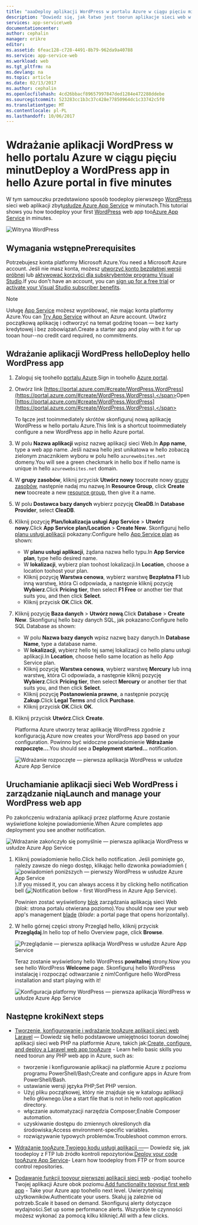 ```yaml
---
title: "aaaDeploy aplikacji WordPress w portalu Azure w ciągu pięciu minut hello | Dokumentacja firmy Microsoft"
description: "Dowiedz się, jak łatwo jest toorun aplikacje sieci web w usłudze App Service, wdrażając aplikacji WordPress. Wyniki będą widoczne od razu."
services: app-service\web
documentationcenter: 
author: cephalin
manager: erikre
editor: 
ms.assetid: 6feac128-c728-4491-8b79-962da9a40788
ms.service: app-service-web
ms.workload: web
ms.tgt_pltfrm: na
ms.devlang: na
ms.topic: article
ms.date: 02/13/2017
ms.author: cephalin
ms.openlocfilehash: 4cd26bbacf89657997847ded1284e472288ddebe
ms.sourcegitcommit: 523283cc1b3c37c428e77850964dc1c33742c5f0
ms.translationtype: MT
ms.contentlocale: pl-PL
ms.lasthandoff: 10/06/2017
---
```

# <a name="deploy-a-wordpress-app-in-hello-azure-portal-in-five-minutes"></a><span data-ttu-id="86252-104">Wdrażanie aplikacji WordPress w hello portalu Azure w ciągu pięciu minut</span><span class="sxs-lookup"><span data-stu-id="86252-104">Deploy a WordPress app in hello Azure portal in five minutes</span></span>

<span data-ttu-id="86252-105">W tym samouczku przedstawiono sposób toodeploy pierwszego [WordPress](https://wordpress.org/) sieci web aplikacji zbyt[usłudze Azure App Service](../app-service/app-service-value-prop-what-is.md) w minutach.</span><span class="sxs-lookup"><span data-stu-id="86252-105">This tutorial shows you how toodeploy your first [WordPress](https://wordpress.org/) web app too[Azure App Service](../app-service/app-service-value-prop-what-is.md) in minutes.</span></span>

![Witryna WordPress](./media/app-service-web-get-started-php-portal/wpdashboard.png)

## <a name="prerequisites"></a><span data-ttu-id="86252-107">Wymagania wstępne</span><span class="sxs-lookup"><span data-stu-id="86252-107">Prerequisites</span></span>
<span data-ttu-id="86252-108">Potrzebujesz konta platformy Microsoft Azure.</span><span class="sxs-lookup"><span data-stu-id="86252-108">You need a Microsoft Azure account.</span></span> <span data-ttu-id="86252-109">Jeśli nie masz konta, możesz [utworzyć konto bezpłatnej wersji próbnej](https://azure.microsoft.com/pricing/free-trial/?WT.mc_id=A261C142F) lub [aktywować korzyści dla subskrybentów programu Visual Studio](https://azure.microsoft.com/pricing/member-offers/msdn-benefits-details/?WT.mc_id=A261C142F).</span><span class="sxs-lookup"><span data-stu-id="86252-109">If you don't have an account, you can [sign up for a free trial](https://azure.microsoft.com/pricing/free-trial/?WT.mc_id=A261C142F) or [activate your Visual Studio subscriber benefits](https://azure.microsoft.com/pricing/member-offers/msdn-benefits-details/?WT.mc_id=A261C142F).</span></span>

> [!NOTE]
> <span data-ttu-id="86252-110">Usługę [App Service](https://azure.microsoft.com/try/app-service/) możesz wypróbować, nie mając konta platformy Azure.</span><span class="sxs-lookup"><span data-stu-id="86252-110">You can [Try App Service](https://azure.microsoft.com/try/app-service/) without an Azure account.</span></span> <span data-ttu-id="86252-111">Utwórz początkową aplikację i odtworzyć na temat godzinę tooan — bez karty kredytowej i bez zobowiązań.</span><span class="sxs-lookup"><span data-stu-id="86252-111">Create a starter app and play with it for up tooan hour--no credit card required, no commitments.</span></span>
> 
> 

## <a name="deploy-hello-wordpress-app"></a><span data-ttu-id="86252-112">Wdrażanie aplikacji WordPress hello</span><span class="sxs-lookup"><span data-stu-id="86252-112">Deploy hello WordPress app</span></span>
1. <span data-ttu-id="86252-113">Zaloguj się toohello [portalu Azure](https://portal.azure.com).</span><span class="sxs-lookup"><span data-stu-id="86252-113">Sign in toohello [Azure portal](https://portal.azure.com).</span></span>

2. <span data-ttu-id="86252-114">Otwórz link [https://portal.azure.com/#create/WordPress.WordPress](https://portal.azure.com/#create/WordPress.WordPress).</span><span class="sxs-lookup"><span data-stu-id="86252-114">Open [https://portal.azure.com/#create/WordPress.WordPress](https://portal.azure.com/#create/WordPress.WordPress).</span></span>

    <span data-ttu-id="86252-115">To łącze jest tooimmediately skrótów skonfiguruj nową aplikację WordPress w hello portalu Azure.</span><span class="sxs-lookup"><span data-stu-id="86252-115">This link is a shortcut tooimmediately configure a new WordPress app in hello Azure portal.</span></span>

3. <span data-ttu-id="86252-116">W polu **Nazwa aplikacji** wpisz nazwę aplikacji sieci Web.</span><span class="sxs-lookup"><span data-stu-id="86252-116">In **App name**, type a web app name.</span></span> <span data-ttu-id="86252-117">Jeśli nazwa hello jest unikatowa w hello zobaczą zielonym znacznikiem wyboru w polu hello `azurewebsites.net` domeny.</span><span class="sxs-lookup"><span data-stu-id="86252-117">You will see a green checkmark in hello box if hello name is unique in hello `azurewebsites.net` domain.</span></span>
   
5. <span data-ttu-id="86252-118">W **grupy zasobów**, kliknij przycisk **Utwórz nowy** toocreate nowy [grupy zasobów](../azure-resource-manager/resource-group-overview.md), następnie nadaj mu nazwę.</span><span class="sxs-lookup"><span data-stu-id="86252-118">In **Resource Group**, click **Create new** toocreate a new [resource group](../azure-resource-manager/resource-group-overview.md), then give it a name.</span></span>

6. <span data-ttu-id="86252-119">W polu **Dostawca bazy danych** wybierz pozycję **CleaDB**.</span><span class="sxs-lookup"><span data-stu-id="86252-119">In **Database Provider**, select **CleaDB**.</span></span>

7. <span data-ttu-id="86252-120">Kliknij pozycję **Plan/lokalizacja usługi App Service** > **Utwórz nowy**.</span><span class="sxs-lookup"><span data-stu-id="86252-120">Click **App Service plan/Location** > **Create New**.</span></span> <span data-ttu-id="86252-121">Skonfiguruj hello [planu usługi aplikacji](../app-service/azure-web-sites-web-hosting-plans-in-depth-overview.md) pokazany:</span><span class="sxs-lookup"><span data-stu-id="86252-121">Configure hello [App Service plan](../app-service/azure-web-sites-web-hosting-plans-in-depth-overview.md) as shown:</span></span>

    - <span data-ttu-id="86252-122">W **planu usługi aplikacji**, żądana nazwa hello typu.</span><span class="sxs-lookup"><span data-stu-id="86252-122">In **App Service plan**, type hello desired name.</span></span>
    - <span data-ttu-id="86252-123">W **lokalizacji**, wybierz plan toohost lokalizacji.</span><span class="sxs-lookup"><span data-stu-id="86252-123">In **Location**, choose a location toohost your plan.</span></span>
    - <span data-ttu-id="86252-124">Kliknij pozycję **Warstwa cenowa**, wybierz warstwę **Bezpłatna F1** lub inną warstwę, która Ci odpowiada, a następnie kliknij pozycję **Wybierz**.</span><span class="sxs-lookup"><span data-stu-id="86252-124">Click **Pricing tier**, then select **F1 Free** or another tier that suits you, and then click **Select**.</span></span>
    - <span data-ttu-id="86252-125">Kliknij przycisk **OK**.</span><span class="sxs-lookup"><span data-stu-id="86252-125">Click **OK**.</span></span>

8. <span data-ttu-id="86252-126">Kliknij pozycję **Baza danych** > **Utwórz nową**.</span><span class="sxs-lookup"><span data-stu-id="86252-126">Click **Database** > **Create New**.</span></span> <span data-ttu-id="86252-127">Skonfiguruj hello bazy danych SQL, jak pokazano:</span><span class="sxs-lookup"><span data-stu-id="86252-127">Configure hello SQL Database as shown:</span></span>

    - <span data-ttu-id="86252-128">W polu **Nazwa bazy danych** wpisz nazwę bazy danych.</span><span class="sxs-lookup"><span data-stu-id="86252-128">In **Database Name**, type a database name.</span></span> 
    - <span data-ttu-id="86252-129">W **lokalizacji**, wybierz hello tej samej lokalizacji co hello planu usługi aplikacji.</span><span class="sxs-lookup"><span data-stu-id="86252-129">In **Location**, choose hello same location as hello App Service plan.</span></span>
    - <span data-ttu-id="86252-130">Kliknij pozycję **Warstwa cenowa**, wybierz warstwę **Mercury** lub inną warstwę, która Ci odpowiada, a następnie kliknij pozycję **Wybierz**.</span><span class="sxs-lookup"><span data-stu-id="86252-130">Click **Pricing tier**, then select **Mercury** or another tier that suits you, and then click **Select**.</span></span>
    - <span data-ttu-id="86252-131">Kliknij pozycję **Postanowienia prawne**, a następnie pozycję **Zakup**.</span><span class="sxs-lookup"><span data-stu-id="86252-131">Click **Legal Terms** and click **Purchase**.</span></span>
    - <span data-ttu-id="86252-132">Kliknij przycisk **OK**.</span><span class="sxs-lookup"><span data-stu-id="86252-132">Click **OK**.</span></span>

9. <span data-ttu-id="86252-133">Kliknij przycisk **Utwórz**.</span><span class="sxs-lookup"><span data-stu-id="86252-133">Click **Create**.</span></span>

    <span data-ttu-id="86252-134">Platforma Azure utworzy teraz aplikację WordPress zgodnie z konfiguracją.</span><span class="sxs-lookup"><span data-stu-id="86252-134">Azure now creates your WordPress app based on your configuration.</span></span> <span data-ttu-id="86252-135">Powinno być widoczne powiadomienie **Wdrażanie rozpoczęte...**.</span><span class="sxs-lookup"><span data-stu-id="86252-135">You should see a **Deployment started...** notification.</span></span>

    ![Wdrażanie rozpoczęte — pierwsza aplikacja WordPress w usłudze Azure App Service](./media/app-service-web-get-started-php-portal/deployment-started.png)
   
## <a name="launch-and-manage-your-wordpress-web-app"></a><span data-ttu-id="86252-137">Uruchamianie aplikacji sieci Web WordPress i zarządzanie nią</span><span class="sxs-lookup"><span data-stu-id="86252-137">Launch and manage your WordPress web app</span></span>

<span data-ttu-id="86252-138">Po zakończeniu wdrażania aplikacji przez platformę Azure zostanie wyświetlone kolejne powiadomienie.</span><span class="sxs-lookup"><span data-stu-id="86252-138">When Azure completes app deployment you see another notification.</span></span>

![Wdrażanie zakończyło się pomyślnie — pierwsza aplikacja WordPress w usłudze Azure App Service](./media/app-service-web-get-started-php-portal/deployment-succeeded.png)

1. <span data-ttu-id="86252-140">Kliknij powiadomienie hello.</span><span class="sxs-lookup"><span data-stu-id="86252-140">Click hello notification.</span></span> <span data-ttu-id="86252-141">Jeśli pominięte go, należy zawsze do niego dostęp, klikając hello dzwonka powiadomień (![powiadomień poniższych — pierwszy WordPress w usłudze Azure App Service](./media/app-service-web-get-started-dotnet-portal/notification.png)).</span><span class="sxs-lookup"><span data-stu-id="86252-141">If you missed it, you can always access it by clicking hello notification bell (![Notification bellow - first WordPress in Azure App Service](./media/app-service-web-get-started-dotnet-portal/notification.png)).</span></span>

    <span data-ttu-id="86252-142">Powinien zostać wyświetlony [blok](../azure-resource-manager/resource-group-portal.md#manage-resources) zarządzania aplikacją sieci Web (*blok*: strona portalu otwierana poziomo).</span><span class="sxs-lookup"><span data-stu-id="86252-142">You should now see your web app's management [blade](../azure-resource-manager/resource-group-portal.md#manage-resources) (*blade*: a portal page that opens horizontally).</span></span>

3. <span data-ttu-id="86252-143">W hello górnej części strony Przegląd hello, kliknij przycisk **Przeglądaj**.</span><span class="sxs-lookup"><span data-stu-id="86252-143">In hello top of hello Overview page, click **Browse**.</span></span>
   
    ![Przeglądanie — pierwsza aplikacja WordPress w usłudze Azure App Service](./media/app-service-web-get-started-php-portal/browse.png)

    <span data-ttu-id="86252-145">Teraz zostanie wyświetlony hello WordPress **powitalnej** strony.</span><span class="sxs-lookup"><span data-stu-id="86252-145">Now you see hello WordPress **Welcome** page.</span></span> <span data-ttu-id="86252-146">Skonfiguruj hello WordPress instalację i rozpocząć odtwarzanie z nim!</span><span class="sxs-lookup"><span data-stu-id="86252-146">Configure hello WordPress installation and start playing with it!</span></span>

    ![Konfiguracja platformy WordPress — pierwsza aplikacja WordPress w usłudze Azure App Service](./media/app-service-web-get-started-php-portal/wordpress-config.png)
    
## <a name="next-steps"></a><span data-ttu-id="86252-148">Następne kroki</span><span class="sxs-lookup"><span data-stu-id="86252-148">Next steps</span></span>
* <span data-ttu-id="86252-149">[Tworzenie, konfigurowanie i wdrażanie tooAzure aplikacji sieci web Laravel](app-service-web-php-get-started.md) — Dowiedz się hello podstawowe umiejętności toorun dowolnej aplikacji sieci web PHP na platformie Azure, takich jak:</span><span class="sxs-lookup"><span data-stu-id="86252-149">[Create, configure, and deploy a Laravel web app tooAzure](app-service-web-php-get-started.md) - Learn hello basic skills you need toorun any PHP web app in Azure, such as:</span></span>

    * <span data-ttu-id="86252-150">tworzenie i konfigurowanie aplikacji na platformie Azure z poziomu programu PowerShell/Bash;</span><span class="sxs-lookup"><span data-stu-id="86252-150">Create and configure apps in Azure from PowerShell/Bash.</span></span>
    * <span data-ttu-id="86252-151">ustawianie wersji języka PHP;</span><span class="sxs-lookup"><span data-stu-id="86252-151">Set PHP version.</span></span>
    * <span data-ttu-id="86252-152">Użyj pliku początkowej, który nie znajduje się w katalogu aplikacji hello głównego.</span><span class="sxs-lookup"><span data-stu-id="86252-152">Use a start file that is not in hello root application directory.</span></span>
    * <span data-ttu-id="86252-153">włączanie automatyzacji narzędzia Composer;</span><span class="sxs-lookup"><span data-stu-id="86252-153">Enable Composer automation.</span></span>
    * <span data-ttu-id="86252-154">uzyskiwanie dostępu do zmiennych określonych dla środowiska;</span><span class="sxs-lookup"><span data-stu-id="86252-154">Access environment-specific variables.</span></span>
    * <span data-ttu-id="86252-155">rozwiązywanie typowych problemów.</span><span class="sxs-lookup"><span data-stu-id="86252-155">Troubleshoot common errors.</span></span>

* <span data-ttu-id="86252-156">[Wdrażanie tooAzure Twojego kodu usługi aplikacji —](web-sites-deploy.md)— Dowiedz się, jak toodeploy z FTP lub źródło kontroli repozytoriów.</span><span class="sxs-lookup"><span data-stu-id="86252-156">[Deploy your code tooAzure App Service](web-sites-deploy.md)- Learn how toodeploy from FTP or from source control repositories.</span></span>
* <span data-ttu-id="86252-157">[Dodawanie funkcji tooyour pierwszej aplikacji sieci web](app-service-web-get-started-2.md) -podjąć toohello Twojej aplikacji Azure obok poziomu.</span><span class="sxs-lookup"><span data-stu-id="86252-157">[Add functionality tooyour first web app](app-service-web-get-started-2.md) - Take your Azure app toohello next level.</span></span> <span data-ttu-id="86252-158">Uwierzytelniaj użytkowników.</span><span class="sxs-lookup"><span data-stu-id="86252-158">Authenticate your users.</span></span> <span data-ttu-id="86252-159">Skaluj ją zależnie od potrzeb.</span><span class="sxs-lookup"><span data-stu-id="86252-159">Scale it based on demand.</span></span> <span data-ttu-id="86252-160">Skonfiguruj alerty dotyczące wydajności.</span><span class="sxs-lookup"><span data-stu-id="86252-160">Set up some performance alerts.</span></span> <span data-ttu-id="86252-161">Wszystkie te czynności możesz wykonać za pomocą kilku kliknięć.</span><span class="sxs-lookup"><span data-stu-id="86252-161">All with a few clicks.</span></span>
